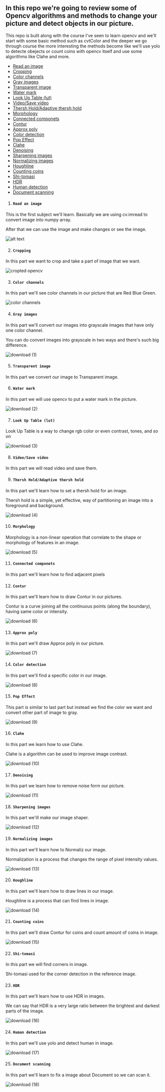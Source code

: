 ## In this repo we're going to review some of Opencv algorithms and methods to change your picture and detect objects in our picture.

This repo is bulit along with the course I've seen to learn opencv and we'll start with some basic method such as cvtColor and the deeper we go through course the more interesting the methods become
like we'll use yolo to detecte obejects or count coins with opencv itself and use some algorithms like Clahe and more. 

* [Read an image ](https://github.com/0nE01/Opencv/edit/main/README.md#read-an-image)
* [Cropping](https://github.com/0nE01/Opencv/tree/main?tab=readme-ov-file#cropping) 
* [Color channels](https://github.com/0nE01/Opencv/tree/main?tab=readme-ov-file#color-channels)
* [Gray images](https://github.com/0nE01/Opencv/tree/main?tab=readme-ov-file#gray-images)
* [Transparent image](https://github.com/0nE01/Opencv/tree/main?tab=readme-ov-file#transparent-image)
* [Water mark](https://github.com/0nE01/Opencv/tree/main?tab=readme-ov-file#water-mark)
* [Look Up Table (lut)](https://github.com/0nE01/Opencv/tree/main?tab=readme-ov-file#look-up-table-lut)
* [Video/Save video](https://github.com/0nE01/Opencv/tree/main?tab=readme-ov-file#videosave-video)
* [Thersh Hold/Adaptive thersh hold](https://github.com/0nE01/Opencv/tree/main?tab=readme-ov-file#thersh-holdadaptive-thersh-hold)
* [Morphology](https://github.com/0nE01/Opencv/tree/main?tab=readme-ov-file#morphology)
* [Connected componets](https://github.com/0nE01/Opencv/tree/main?tab=readme-ov-file#connected-componets)
* [Contur](https://github.com/0nE01/Opencv/tree/main?tab=readme-ov-file#contur)
* [Approx poly](https://github.com/0nE01/Opencv/tree/main?tab=readme-ov-file#approx-poly)
* [Color detection](https://github.com/0nE01/Opencv/tree/main?tab=readme-ov-file#color-detection)
* [Pop Effect](https://github.com/0nE01/Opencv/tree/main?tab=readme-ov-file#pop-effect)
* [Clahe](https://github.com/0nE01/Opencv/tree/main?tab=readme-ov-file#clahe)
* [Denoising](https://github.com/0nE01/Opencv/tree/main?tab=readme-ov-file#denoising)
* [Sharpening images](https://github.com/0nE01/Opencv/tree/main?tab=readme-ov-file#sharpening-images)
* [Normalizing images](https://github.com/0nE01/Opencv/tree/main?tab=readme-ov-file#normalizing-images)
* [Houghline](https://github.com/0nE01/Opencv/tree/main?tab=readme-ov-file#houghline)
* [Counting coins](https://github.com/0nE01/Opencv/tree/main?tab=readme-ov-file#counting-coins)
* [Shi-tomasi](https://github.com/0nE01/Opencv/tree/main?tab=readme-ov-file#shi-tomasi)
* [HDR](https://github.com/0nE01/Opencv/tree/main?tab=readme-ov-file#hdr)
* [Human detection](https://github.com/0nE01/Opencv/tree/main?tab=readme-ov-file#human-detection)
* [Document scanning](https://github.com/0nE01/Opencv/tree/main?tab=readme-ov-file#document-scanning)

1.  #### `Read an image`

This is the first subject we'll learn.
Basically we are using cv.imread to convert image into numpy array.

After that we can use the image and make changes or see the image. 

![alt text](https://miro.medium.com/v2/resize:fit:720/format:webp/1*wFcEuz4CtvdgJUW-mkKvZg.jpeg)

2. ####  `Cropping`

In this part we want to crop and take a part of image that we want.


![cropted opencv](https://github.com/0nE01/Opencv/assets/127254729/11bf098d-7b9a-4e12-abd7-ceb28d92bfff)

3. #### `Color channels`
   
In this part we'll see color channels in our picture that are Red Blue Green.

![color channels](https://github.com/0nE01/Opencv/assets/127254729/e6958262-86b7-445f-99f0-8a8b6f5c958c)

4. #### `Gray images`

In this part we'll convert our images into grayscale images that have only one color channel.

You can do convert images into grayscale in two ways and there's such big difference.

![download (1)](https://github.com/0nE01/Opencv/assets/127254729/81c31774-1d8d-4495-9646-dfa9df9353bd)

5. #### `Transparent image`
   
In this part we convert our image to Transparent image.

6. #### `Water mark`

In this part we will use opencv to put a water mark in the picture.

![download (2)](https://github.com/0nE01/Opencv/assets/127254729/9af73d4c-20a0-467b-801a-01d74a6ffade)

7. #### `Look Up Table (lut)`
Look Up Table is a way to change rgb color or even contrast, tones, and so on 
 
![download (3)](https://github.com/0nE01/Opencv/assets/127254729/ad576a37-84be-446a-889a-fec118b81063)


8. #### `Video/Save video`

In this part we will read video and save them.

9. #### `Thersh Hold/Adaptive thersh hold`

In this part we'll learn how to set a thersh hold for an image.

Thersh hold is a simple, yet effective, way of partitioning an image into a foreground and background.

![download (4)](https://github.com/0nE01/Opencv/assets/127254729/145a9402-f29d-49eb-9c93-77ef96a3f7b2)

10. #### `Morphology`

Morphology is a non-linear operation that correlate to the shape or morphology of features in an image.


 ![download (5)](https://github.com/0nE01/Opencv/assets/127254729/5970c8e1-e795-450b-9b52-aa46ae22b330)

11. #### `Connected componets`

In this part we'll learn how to find adjacent pixels

12. #### `Contur`
In this part we'll learn how to draw Contur in our pictures.

Contur is a curve joining all the continuous points (along the boundary), having same color or intensity.

![download (6)](https://github.com/0nE01/Opencv/assets/127254729/fa61e15a-aabf-4d55-b371-5bb0940ae071)

13. #### `Approx poly`
In this part we'll draw Approx poly in our picture.

![download (7)](https://github.com/0nE01/Opencv/assets/127254729/ff364fd6-cd9a-4fef-8a8f-2147d5544db3)

14. #### `Color detection`
    
In this part we'll find a specific color in our image.

![download (8)](https://github.com/0nE01/Opencv/assets/127254729/268707a4-2649-4b69-9e12-cc5c46f22651)

15. #### `Pop Effect`
    
This part is similar to last part but instead we find the color we want and convert other part of image to gray.

![download (9)](https://github.com/0nE01/Opencv/assets/127254729/d0685c19-4488-448a-8a02-3fef10873211)


16. #### `Clahe`
    
In this part we learn how to use Clahe.

Clahe is a algorithm can be used to improve image contrast.

![download (10)](https://github.com/0nE01/Opencv/assets/127254729/61dd4a60-3fcd-4cfa-8cfd-569814d2eb5f)


17. #### `Denoising`
    
In this part we learn how to remove noise form our picture.

![download (11)](https://github.com/0nE01/Opencv/assets/127254729/7489871a-1cfe-4f79-a68d-7b83031b1f2e)

18. #### `Sharpening images`

In this part we'ill make our image shaper.

![download (12)](https://github.com/0nE01/Opencv/assets/127254729/92ae9b73-c9ed-4a43-8b04-f9316b862078)


19. #### `Normalizing images`

In this part we'll learn how to Normaliz our image.

Normalization is a process that changes the range of pixel intensity values.

![download (13)](https://github.com/0nE01/Opencv/assets/127254729/15f05e74-93df-4322-b747-35211e95afb9)


20. #### `Houghline`

In this part we'll learn how to draw lines in our image.

Houghline is a process that can find lines in image. 

![download (14)](https://github.com/0nE01/Opencv/assets/127254729/5e949986-da7a-4d93-8425-05254eedf0c2)


21. #### `Counting coins`

In this part we'll draw Contur for coins and count amount of coins in image.

![download (15)](https://github.com/0nE01/Opencv/assets/127254729/7c001afd-bd67-44cd-9306-dac12bba61fd)

22. #### `Shi-tomasi`

In this part we will find corners in image.

Shi-tomasi used for the corner detection in the reference image.

23. #### `HDR`
    
In this part we'll learn how to use HDR in images.

We can say that HDR is a very large ratio between the brightest and darkest parts of the image.

![download (16)](https://github.com/0nE01/Opencv/assets/127254729/3a86ec9c-21c9-43b4-9e39-cb31389106e9)


24. #### `Human detection`
    
In this part we'll use yolo and detect human in image.

![download (17)](https://github.com/0nE01/Opencv/assets/127254729/ca9fa58f-20c9-4c82-9dbc-bda639487a5f)


25. #### `Document scanning`

In this part we'll learn to fix a image about Document so we can scan it.

![download (18)](https://github.com/0nE01/Opencv/assets/127254729/3047777b-0aa4-44be-8eca-d0d13f1f1f1e)


